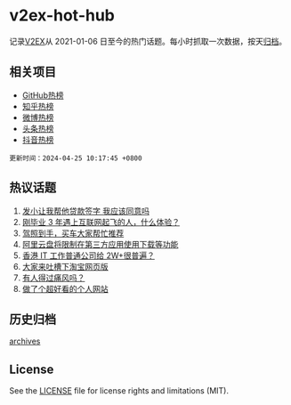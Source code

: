 # v2ex-hot-hub

 记录[V2EX](https://www.v2ex.com/)从 2021-01-06 日至今的热门话题。每小时抓取一次数据，按天[归档](archives)。
 
 ## 相关项目

- [GitHub热榜](https://github.com/it985/github-hot-hub)
- [知乎热榜](https://github.com/it985/zhihu-hot-hub)
- [微博热榜](https://github.com/it985/weibo-hot-hub)
- [头条热榜](https://github.com/it985/toutiao-hot-hub)
- [抖音热榜](https://github.com/it985/douyin-hot-hub)


 `更新时间：2024-04-25 10:17:45 +0800`

## 热议话题

1. [发小让我帮他贷款签字 我应该同意吗](https://www.v2ex.com/t/1035269)
1. [刚毕业 3 年遇上互联网起飞的人，什么体验？](https://www.v2ex.com/t/1035183)
1. [驾照到手，买车大家帮忙推荐](https://www.v2ex.com/t/1035245)
1. [阿里云盘将限制在第三方应用使用下载等功能](https://www.v2ex.com/t/1035228)
1. [香港 IT 工作普通公司给 2W+很普遍？](https://www.v2ex.com/t/1035172)
1. [大家来吐槽下淘宝网页版](https://www.v2ex.com/t/1035254)
1. [有人得过痛风吗？](https://www.v2ex.com/t/1035258)
1. [做了个超好看的个人网站](https://www.v2ex.com/t/1035281)

## 历史归档

[archives](archives)

## License

See the [LICENSE](LICENSE) file for license rights and limitations (MIT).

